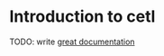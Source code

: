 # Introduction to cetl

TODO: write [great documentation](http://jacobian.org/writing/what-to-write/)
